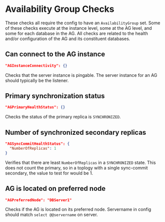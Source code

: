 # Availability Group Checks

These checks all require the config to have an `AvailabilityGroup` set.  Some of these checks execute at the instance level, some at the AG level, and some for each database in the AG.  All checks are related to the health and/or configuration of the AG and its constituent databases.

## Can connect to the AG instance
```json
"AGInstanceConnectivity": {}
```

Checks that the server instance is pingable.  The server instance for an AG should typically be the listener.

## Primary synchronization status

```json
"AGPrimaryHealthStatus": {}
```

Checks the status of the primary replica is `SYNCHRONIZED`.

## Number of synchronized secondary replicas
```json
"AGSyncCommitHealthStatus": {
  "NumberOfReplicas": 1
}
```

Verifies that there are least `NumberOfReplicas` in a `SYNCHRONIZED` state.  This does not count the primary, so in a toplogy with a single sync-commit secondary, the value to test for would be 1.

## AG is located on preferred node

```json
"AGPreferredNode": "DBServer1"
```

Checks if the AG is located on its preferred node. Servername in config should match `select @@servername` on server.